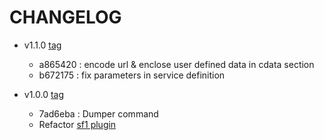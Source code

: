 # CHANGELOG

* v1.1.0 [tag](https://github.com/prestaconcept/PrestaSitemapBundle/commits/v1.1.0)
  * a865420 : encode url & enclose user defined data in cdata section
  * b672175 : fix parameters in service definition

* v1.0.0 [tag](https://github.com/prestaconcept/PrestaSitemapBundle/commits/v1.0.0)
  * 7ad6eba : Dumper command 
  * Refactor [sf1 plugin]([http://www.symfony-project.org/plugins/prestaSitemapPlugin)
